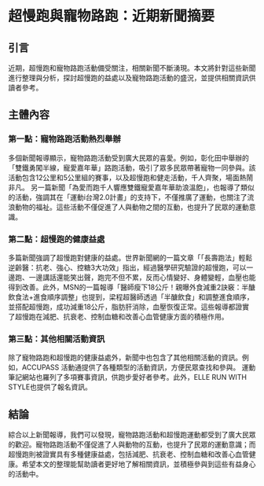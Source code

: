 # 超慢跑與寵物路跑：近期新聞摘要

## 引言

近期，超慢跑和寵物路跑活動備受關注，相關新聞不斷湧現。本文將針對這些新聞進行整理與分析，探討超慢跑的益處以及寵物路跑活動的盛況，並提供相關資訊供讀者參考。

## 主體內容

### 第一點：寵物路跑活動熱烈舉辦

多個新聞報導顯示，寵物路跑活動受到廣大民眾的喜愛。例如，彰化田中舉辦的「雙鐵勇闖半線，寵愛嘉年華」路跑活動，吸引了眾多民眾帶著寵物一同參與。該活動包含12公里和5公里組的賽事，以及超慢跑和健走活動，千人齊聚，場面熱鬧非凡。 另一篇新聞「為愛而跑千人響應雙鐵寵愛嘉年華助浪溫飽」，也報導了類似的活動，強調其在「運動i台灣2.0計畫」的支持下，不僅推廣了運動，也關注了流浪動物的福祉。這些活動不僅促進了人與動物之間的互動，也提升了民眾的運動意識。

### 第二點：超慢跑的健康益處

多篇新聞強調了超慢跑對健康的益處。世界新聞網的一篇文章「「長壽跑法」輕鬆逆齡醫：抗老、強心、控糖3大功效」指出，經過醫學研究驗證的超慢跑，可以一邊跑、一邊講話還能笑出聲，跑完不但不累，反而心情變好、身體變輕，血壓也能得到改善。此外，MSN的一篇報導「醫師瘦下18公斤！親曝外食減重2訣竅：半醣飲食法+進食順序調整」也提到，梁程超醫師透過「半醣飲食」和調整進食順序，並搭配超慢跑，成功減重18公斤，脂肪肝消除，血壓恢復正常。這些報導都證實了超慢跑在減肥、抗衰老、控制血糖和改善心血管健康方面的積極作用。

### 第三點：其他相關活動資訊

除了寵物路跑和超慢跑的健康益處外，新聞中也包含了其他相關活動的資訊。例如，ACCUPASS 活動通提供了各種類型的活動資訊，方便民眾查找和參與。 運動筆記網站也羅列了多項賽事資訊，供跑步愛好者參考。此外，ELLE RUN WITH STYLE也提供了報名資訊。

## 結論

綜合以上新聞報導，我們可以發現，寵物路跑活動和超慢跑運動都受到了廣大民眾的歡迎。寵物路跑活動不僅促進了人與動物的互動，也提升了民眾的運動意識；而超慢跑則被證實具有多種健康益處，包括減肥、抗衰老、控制血糖和改善心血管健康。希望本文的整理能幫助讀者更好地了解相關資訊，並積極參與到這些有益身心的活動中。
